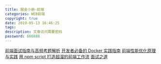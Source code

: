 ```yaml
---
title: 掘金小册-前端
categories: WEB前端
copyright: true
date: 2019-05-13 16:46:25
tags:
description: 文章访问需要密码
password: 666888
---
```


[前端面试指南与高频考题解析](http://139.199.71.238:8000/)
[开发者必备的 Docker 实践指南](http://139.199.71.238:8001/)
[前端性能优化原理与实践](http://139.199.71.238:8002/)<!--more-->
[用 npm script 打造超溜的前端工作流](http://139.199.71.238:8003/)
[面试之道](http://139.199.71.238:8005/)
